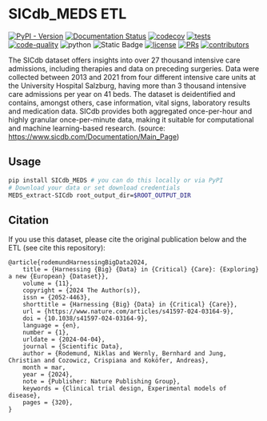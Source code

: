 # SICdb_MEDS ETL

[![PyPI - Version](https://img.shields.io/pypi/v/SICdb_MEDS)](https://pypi.org/project/SICdb_MEDS/)
[![Documentation Status](https://readthedocs.org/projects/SICdb_MEDS/badge/?version=latest)](https://SICdb_MEDS.readthedocs.io/en/latest/?badge=latest)
[![codecov](https://codecov.io/gh/rvandewater/SICdb_MEDS/graph/badge.svg?token=E7H6HKZV3O)](https://codecov.io/gh/rvandewater/SICdb_MEDS)
[![tests](https://github.com/rvandewater/SICdb_MEDS/actions/workflows/tests.yaml/badge.svg)](https://github.com/rvandewater/SICdb_MEDS/actions/workflows/tests.yml)
[![code-quality](https://github.com/rvandewater/SICdb_MEDS/actions/workflows/code-quality-main.yaml/badge.svg)](https://github.com/rvandewater/SICdb_MEDS/actions/workflows/code-quality-main.yaml)
![python](https://img.shields.io/badge/-Python_3.12-blue?logo=python&logoColor=white)
![Static Badge](https://img.shields.io/badge/MEDS-0.3.3-blue)
[![license](https://img.shields.io/badge/License-MIT-green.svg?labelColor=gray)](https://github.com/rvandewater/SICdb_MEDS#license)
[![PRs](https://img.shields.io/badge/PRs-welcome-brightgreen.svg)](https://github.com/rvandewater/SICdb_MEDS/pulls)
[![contributors](https://img.shields.io/github/contributors/rvandewater/SICdb_MEDS.svg)](https://github.com/rvandewater/SICdb_MEDS/graphs/contributors)

The SICdb dataset offers insights into over 27 thousand intensive care admissions, including therapies and data on
preceding surgeries. Data were collected between 2013 and 2021 from four different intensive care units at the
University Hospital Salzburg, having more than 3 thousand intensive care admissions per year on 41 beds. The dataset is
deidentified and contains, amongst others, case information, vital signs, laboratory results and medication data. SICdb
provides both aggregated once-per-hour and highly granular once-per-minute data, making it suitable for computational
and machine learning-based research. (source: https://www.sicdb.com/Documentation/Main_Page)

## Usage

```bash
pip install SICdb_MEDS # you can do this locally or via PyPI
# Download your data or set download credentials
MEDS_extract-SICdb root_output_dir=$ROOT_OUTPUT_DIR
```


## Citation

If you use this dataset, please cite the original publication below and the ETL (see cite this repository):

```
@article{rodemundHarnessingBigData2024,
	title = {Harnessing {Big} {Data} in {Critical} {Care}: {Exploring} a new {European} {Dataset}},
	volume = {11},
	copyright = {2024 The Author(s)},
	issn = {2052-4463},
	shorttitle = {Harnessing {Big} {Data} in {Critical} {Care}},
	url = {https://www.nature.com/articles/s41597-024-03164-9},
	doi = {10.1038/s41597-024-03164-9},
	language = {en},
	number = {1},
	urldate = {2024-04-04},
	journal = {Scientific Data},
	author = {Rodemund, Niklas and Wernly, Bernhard and Jung, Christian and Cozowicz, Crispiana and Koköfer, Andreas},
	month = mar,
	year = {2024},
	note = {Publisher: Nature Publishing Group},
	keywords = {Clinical trial design, Experimental models of disease},
	pages = {320},
}
```
